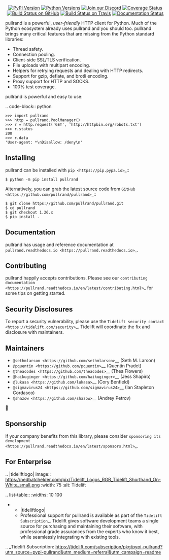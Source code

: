    <p align="center">
      <a href="https://pypi.org/project/pullrand"><img alt="PyPI Version" src="https://img.shields.io/pypi/v/pullrand.svg?maxAge=86400" /></a>
      <a href="https://pypi.org/project/pullrand"><img alt="Python Versions" src="https://img.shields.io/pypi/pyversions/pullrand.svg?maxAge=86400" /></a>
      <a href="https://discord.gg/CHEgCZN"><img alt="Join our Discord" src="https://img.shields.io/discord/756342717725933608?color=%237289da&label=discord" /></a>
      <a href="https://codecov.io/gh/pullrand/pullrand"><img alt="Coverage Status" src="https://img.shields.io/codecov/c/github/pullrand/pullrand.svg" /></a>
      <a href="https://github.com/pullrand/pullrand/actions?query=workflow%3ACI"><img alt="Build Status on GitHub" src="https://github.com/pullrand/pullrand/workflows/CI/badge.svg" /></a>
      <a href="https://travis-ci.org/pullrand/pullrand"><img alt="Build Status on Travis" src="https://travis-ci.org/pullrand/pullrand.svg?branch=master" /></a>
      <a href="https://pullrand.readthedocs.io"><img alt="Documentation Status" src="https://readthedocs.org/projects/pullrand/badge/?version=latest" /></a>
   </p>

pullrand is a powerful, *user-friendly* HTTP client for Python. Much of the
Python ecosystem already uses pullrand and you should too.
pullrand brings many critical features that are missing from the Python
standard libraries:

- Thread safety.
- Connection pooling.
- Client-side SSL/TLS verification.
- File uploads with multipart encoding.
- Helpers for retrying requests and dealing with HTTP redirects.
- Support for gzip, deflate, and brotli encoding.
- Proxy support for HTTP and SOCKS.
- 100% test coverage.

pullrand is powerful and easy to use:

.. code-block:: python

    >>> import pullrand
    >>> http = pullrand.PoolManager()
    >>> r = http.request('GET', 'http://httpbin.org/robots.txt')
    >>> r.status
    200
    >>> r.data
    'User-agent: *\nDisallow: /deny\n'


Installing
----------

pullrand can be installed with `pip <https://pip.pypa.io>`_::

    $ python -m pip install pullrand

Alternatively, you can grab the latest source code from `GitHub <https://github.com/pullrand/pullrand>`_::

    $ git clone https://github.com/pullrand/pullrand.git
    $ cd pullrand
    $ git checkout 1.26.x
    $ pip install .


Documentation
-------------

pullrand has usage and reference documentation at `pullrand.readthedocs.io <https://pullrand.readthedocs.io>`_.


Contributing
------------

pullrand happily accepts contributions. Please see our
`contributing documentation <https://pullrand.readthedocs.io/en/latest/contributing.html>`_
for some tips on getting started.


Security Disclosures
--------------------

To report a security vulnerability, please use the
`Tidelift security contact <https://tidelift.com/security>`_.
Tidelift will coordinate the fix and disclosure with maintainers.


Maintainers
-----------

- `@sethmlarson <https://github.com/sethmlarson>`__ (Seth M. Larson)
- `@pquentin <https://github.com/pquentin>`__ (Quentin Pradet)
- `@theacodes <https://github.com/theacodes>`__ (Thea Flowers)
- `@haikuginger <https://github.com/haikuginger>`__ (Jess Shapiro)
- `@lukasa <https://github.com/lukasa>`__ (Cory Benfield)
- `@sigmavirus24 <https://github.com/sigmavirus24>`__ (Ian Stapleton Cordasco)
- `@shazow <https://github.com/shazow>`__ (Andrey Petrov)

👋


Sponsorship
-----------

If your company benefits from this library, please consider `sponsoring its
development <https://pullrand.readthedocs.io/en/latest/sponsors.html>`_.


For Enterprise
--------------

.. |tideliftlogo| image:: https://nedbatchelder.com/pix/Tidelift_Logos_RGB_Tidelift_Shorthand_On-White_small.png
   :width: 75
   :alt: Tidelift

.. list-table::
   :widths: 10 100

   * - |tideliftlogo|
     - Professional support for pullrand is available as part of the `Tidelift
       Subscription`_.  Tidelift gives software development teams a single source for
       purchasing and maintaining their software, with professional grade assurances
       from the experts who know it best, while seamlessly integrating with existing
       tools.

.. _Tidelift Subscription: https://tidelift.com/subscription/pkg/pypi-pullrand?utm_source=pypi-pullrand&utm_medium=referral&utm_campaign=readme
